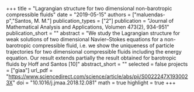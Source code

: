 +++
title = "Lagrangian structure for two dimensional non-barotropic compressible fluids"
date = "2019-05-15"
authors = ["maluendas-p","Santos, M. M."]
publication_types = ["2"]
publication = "Journal of Mathematical Analysis and Applications, Volumen 473(2), 934-951"
publication_short = ""
abstract = "We study the Lagrangian structure for weak solutions of two dimensional Navier–Stokes equations for a non-barotropic compressible fluid, i.e. we show the uniqueness of particle trajectories for two dimensional compressible fluids including the energy equation. Our result extends partially the result obtained for barotropic fluids by Hoff and Santos [10]"
abstract_short = ""
selected = false
projects = ["giaa"]
url_pdf = "https://www.sciencedirect.com/science/article/abs/pii/S0022247X1930023X"
doi = "10.1016/j.jmaa.2018.12.081"
math = true
highlight = true
+++
